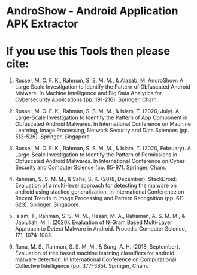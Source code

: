 # AndroShow - Android Application APK Extractor

# If you use this Tools then please cite:

1. Russel, M. O. F. K., Rahman, S. S. M. M., & Alazab, M. AndroShow: A Large Scale Investigation to Identify the Pattern of Obfuscated Android Malware. In Machine Intelligence and Big Data Analytics for Cybersecurity Applications (pp. 191-216). Springer, Cham.

2. Russel, M. O. F. K., Rahman, S. S. M. M., & Islam, T. (2020, July). A Large-Scale Investigation to Identify the Pattern of App Component in Obfuscated Android Malwares. In International Conference on Machine Learning, Image Processing, Network Security and Data Sciences (pp. 513-526). Springer, Singapore.

3. Russel, M. O. F. K., Rahman, S. S. M. M., & Islam, T. (2020, February). A Large-Scale Investigation to Identify the Pattern of Permissions in Obfuscated Android Malwares. In International Conference on Cyber Security and Computer Science (pp. 85-97). Springer, Cham.

4. Rahman, S. S. M. M., & Saha, S. K. (2018, December). StackDroid: Evaluation of a multi-level approach for detecting the malware on android using stacked generalization. In International Conference on Recent Trends in Image Processing and Pattern Recognition (pp. 611-623). Springer, Singapore.

5. Islam, T., Rahman, S. S. M. M., Hasan, M. A., Rahaman, A. S. M. M., & Jabiullah, M. I. (2020). Evaluation of N-Gram Based Multi-Layer Approach to Detect Malware in Android. Procedia Computer Science, 171, 1074-1082.

6. Rana, M. S., Rahman, S. S. M. M., & Sung, A. H. (2018, September). Evaluation of tree based machine learning classifiers for android malware detection. In International Conference on Computational Collective Intelligence (pp. 377-385). Springer, Cham.
